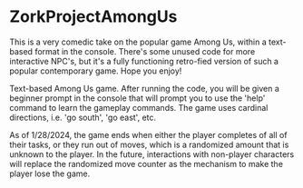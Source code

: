 # ZorkProjectAmongUs
This is a very comedic take on the popular game Among Us, within a text-based format in the console. There's some unused code for more interactive NPC's, but it's a fully functioning retro-fied version of such a popular contemporary game. Hope you enjoy!

Text-based Among Us game. After running the code, you will be given a beginner prompt in the console that will prompt you to use the 'help' command to learn the gameplay commands. The game uses cardinal directions, i.e. 'go south', 'go east', etc. 

As of 1/28/2024, the game ends when either the player completes of all of their tasks, or they run out of moves, which is a randomized amount that is unknown to the player. In the future, interactions with non-player characters will replace the randomized move counter as the mechanism to make the player lose the game.
